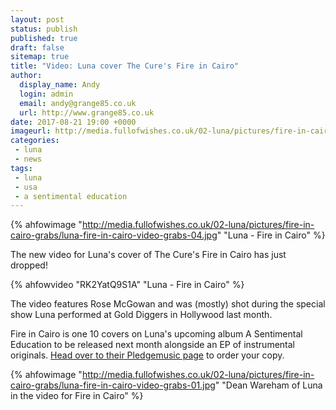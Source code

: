 ```yaml
---
layout: post
status: publish
published: true
draft: false
sitemap: true
title: "Video: Luna cover The Cure's Fire in Cairo"
author:
  display_name: Andy
  login: admin
  email: andy@grange85.co.uk
  url: http://www.grange85.co.uk
date: 2017-08-21 19:00 +0000
imageurl: http://media.fullofwishes.co.uk/02-luna/pictures/fire-in-cairo-grabs/luna-fire-in-cairo-video-grabs-04.jpg
categories:
 - luna
 - news
tags:
 - luna
 - usa
 - a sentimental education
---
```

{% ahfowimage "http://media.fullofwishes.co.uk/02-luna/pictures/fire-in-cairo-grabs/luna-fire-in-cairo-video-grabs-04.jpg" "Luna - Fire in Cairo" %}
<p class="lead">The new video for Luna's cover of The Cure's Fire in Cairo has just dropped!</p>

{% ahfowvideo "RK2YatQ9S1A" "Luna - Fire in Cairo" %}

<p>The video features Rose McGowan and was (mostly) shot during the special show Luna performed at Gold Diggers in Hollywood last month.</p>

<p>Fire in Cairo is one 10 covers on Luna's upcoming album A Sentimental Education to be released next month alongside an EP of instrumental originals. <a href="http://www.pledgemusic.com/projects/luna2">Head over to their Pledgemusic page</a> to order your copy.</p>

{% ahfowimage "http://media.fullofwishes.co.uk/02-luna/pictures/fire-in-cairo-grabs/luna-fire-in-cairo-video-grabs-01.jpg" "Dean Wareham of Luna in the video for Fire in Cairo" %}
